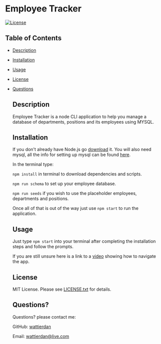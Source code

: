 # Employee Tracker

[![License](https://img.shields.io/badge/License-MIT-yellow.svg)](https://opensource.org/licenses/MIT)

## Table of Contents

* [Description](#Description) 
* [Installation](#Installation)
* [Usage](#Usage) 
* [License](#license) 
* [Questions](#Questions)

  
  ## Description 
  
  Employee Tracker is a node CLI application to help you manage a database of departments, positions and its employees using MYSQL.

  ## Installation
 
  If you don't already have Node.js go [download](https://nodejs.org) it. You will also need mysql, all the info for setting up mysql can be found [here](https://www.mysql.com).
  
  In the terminal type:
  
  `npm install` in terminal to download dependencies and scripts.
  
  `npm run schema` to set up your employee database.
  
  `npm run seeds` if you wish to use the placeholder employees, departments and positions.
  
  Once all of that is out of the way just use `npm start` to run the application.
  

  ## Usage 
  
  Just type `npm start` into your terminal after completing the installation steps and follow the prompts.
  
  If you are still unsure here is a link to a [video](https://drive.google.com/file/d/1OAaDAD2krTJY--C1_3TQC7WKItgMO-As/view) showing how to navigate the app.

  ## License

  MIT License. Please see [LICENSE.txt](./LICENSE.txt) for details.
  
  ## Questions?
  Questions? please contact me:
 
  GitHub: [wattierdan](https://github.com/wattierdan)
  
  Email: wattierdan@live.com
  
